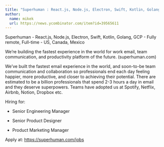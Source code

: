 ```yaml
---
title: "Superhuman : React.js, Node.js, Electron, Swift, Kotlin, Golang, GCP"
author:
  name: mikek
  url: https://news.ycombinator.com/item?id=39565611
---
```

Superhuman - React.js, Node.js, Electron, Swift, Kotlin, Golang, GCP - Fully remote, Full-time - US, Canada, Mexico

We’re building the fastest experience in the world for work email, team communication, and productivity platform of the future. (superhuman.com)

We’ve built the fastest email experience in the world, and soon-to-be team communication and collaboration so professionals end each day feeling happier, more productive, and closer to achieving their potential. There are estimated to be a billion professionals that spend 2-3 hours a day in email and they deserve superpowers. Teams have adopted us at Spotify, Netflix, Airbnb, Notion, Dropbox etc.

Hiring for:

* Senior Engineering Manager

* Senior Product Designer

* Product Marketing Manager

Apply at: <a href="https:&#x2F;&#x2F;superhuman.com&#x2F;jobs" rel="nofollow">https:&#x2F;&#x2F;superhuman.com&#x2F;jobs</a>
